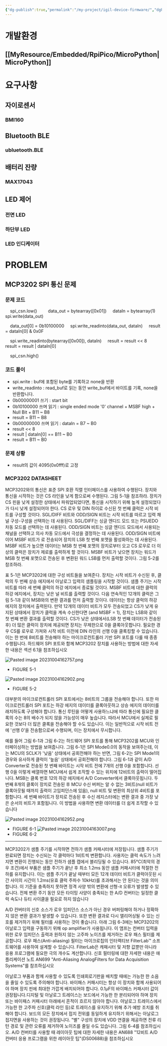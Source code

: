 ```yaml
---
{"dg-publish":true,"permalink":"/my-project/igil-device-firmware/","dgPassFrontmatter":true,"created":"2023-12-13T17:50:08.560+09:00","updated":"2023-12-14T17:17:57.857+09:00"}
---
```



# 개발환경
## [[MyResource/Embedded/RpiPico/MicroPython\|MicroPython]]


# 요구사항
## 자이로센서
### BMI160
## Bluetooth BLE
### ubluetooth.BLE


## 배터리 잔량
### MAX17043
## LED 제어
### 전면 LED
### 하단부 LED
### LED 인디케이터


# PROBLEM
## MCP3202 SPI 통신 문제
### 문제 코드
    spi_csn.low()
    
    data_out = bytearray([0x01])
    dataIn = bytearray(1)
    spi.write(data_out)

    data_out[0] = 0b10100000
    spi.write_readinto(data_out, dataIn)
    result = dataIn[0] & 0x0F

    spi.write_readinto(bytearray([0x00]), dataIn)
    result = result << 8
    result = result | dataIn[0]

    spi_csn.high()

### 코드 풀이
- spi.write :  buf에 포함된 byte를 기록하고 none을 반환
- write_readinto : read_buf로 읽는 동안 write_buf에서 바이트를 기록, none을 반환합니다.
- 0b00000001 쓰기 : start bit
- 0b10100000 쓰며 읽기 : single ended mode '0' channel + MSBF high + Null Bit + B11 ~ B8
- result = B11 ~ B8
- 0b00000000 쓰며 읽기 : dataIn = B7 ~ B0
- result << 8
- result | dataIn[0] == B11 ~ B0
- result = B11 ~ B0

### 문제 상황
- result의 값이 4095(0x0fff)로 고정

### MCP3202 DATASHEET

MCP3202와의 통신은 표준 SPI 호환 직렬 인터페이스를 사용하여 수행된다. 
장치와 통신을 시작하는 것은 CS 라인을 낮게 함으로써 수행된다. 
그림 5-1을 참조하라. 장치가 CS 핀을 낮게 설정한 상태에서 파워업되었다면, 통신을 시작하기 위해 높게 설정되었다가 다시 낮게 설정되어야 한다. 
CS 로우 및 DIN 하이로 수신된 첫 번째 클럭은 시작 비트를 구성할 것이다. 
SGL/DIFF 비트와 ODD/SIGN 비트는 시작 비트를 따르고 입력 채널 구성-구성을 선택하는 데 사용된다. 
SGL/DIFF는 싱글 엔디드 모드 또는 PSUEDO 차동 모드를 선택하는 데 사용된다.
ODD/SIGN 비트는 싱글 엔디드 모드에서 사용되는 채널을 선택하고 의사 차동 모드에서 극성을 결정하는 데 사용된다. 
ODD/SIGN 비트에 이어 MSBF 비트가 로 전송되어 장치의 LSB 첫 번째 포맷을 활성화하는 데 사용된다. 
MSBF 비트가 높으면 데이터는 MSB 첫 번째 포맷의 장치로부터 오고 CS 로우로 더 이상의 클럭은 장치가 제로를 출력하게 할 것이다. 
MSBF 비트가 낮으면 장치는 워드가 MSB 첫 번째 포맷으로 전송된 후 변환된 워드 LSB를 먼저 출력할 것이다. 
그림 5-2를 참조하라. 

표 5-1은 MCP3202에 대한 구성 비트들을 보여준다. 
장치는 시작 비트가 수신된 후, 클럭의 두 번째 상승 에지에서 아날로그 입력의 샘플링을 시작할 것이다. 
샘플 주기는 시작 비트를 따라 세 번째 클럭의 하강 에지에서 종료될 것이다. 
MSBF 비트에 대한 클럭의 하강 에지에서, 장치는 낮은 널 비트를 출력할 것이다. 
다음 연속적인 12개의 클럭은 그림 5-1과 같이 MSB와의 변환 결과를 먼저 출력할 것이다. 
데이터는 항상 클럭의 하강 에지의 장치에서 출력된다. 
만약 12개의 데이터 비트가 모두 전송되었고 CS가 낮게 유지된 상태에서 장치가 클럭을 계속 수신한다면 (and MSBF = 1), 장치는 LSB와 같이 첫 번째 변환 결과를 출력할 것이다. 
CS가 낮은 상태에서(LSB 첫 번째 데이터가 전송된 후) 더 많은 클럭이 장치에 제공되면 장치는 무제한으로 0을 클록아웃합니다. 
필요한 경우 CS를 로우로 가져와 시작 비트 이전에 DIN 라인의 선행 0을 클록킹할 수 있습니다. 
이는 한 번에 8비트를 전송해야 하는 마이크로컨트롤러 기반 SPI 포트를 다룰 때 종종 수행됩니다. 
하드웨어 SPI 포트와 함께 MCP3202 장치를 사용하는 방법에 대한 자세한 내용은 섹션 6.1을 참조하십시오

![Pasted image 20231004162757.png](/img/user/AttachedFile/Pasted%20image%2020231004162757.png)
- FIGURE 5-1

![Pasted image 20231004162902.png](/img/user/AttachedFile/Pasted%20image%2020231004162902.png)
- FIGURE 5-2

대부분의 마이크로컨트롤러 SPI 포트에서는 8비트의 그룹을 전송해야 합니다. 
또한 마이크로컨트롤러 SPI 포트는 하강 에지의 데이터를 클록아웃하고 상승 에지의 데이터를 래치하도록 구성해야 합니다. 
통신 루틴을 어떻게 사용하느냐에 따라 통신에 필요한 클록의 수는 8의 배수가 되지 않을 가능성이 매우 높습니다. 
따라서 MCU에서 실제로 필요한 것보다 더 많은 클록을 전송해야 할 수도 있습니다. 
이는 일반적으로 시작 비트 전에 '선행 0'을 전송함으로써 수행되며, 이는 장치에서 무시합니다. 

예를 들어 그림 6-1과 그림 6-2는 하드웨어 SPI 포트를 통해 MCP3202를 MCU와 인터페이싱하는 방법을 보여줍니다. 
그림 6-1은 SPI Mode0.0의 동작을 보여주는데, 이는 MCU의 SCLK가 '낮음' 상태에서 공회전해야 하는 반면, 그림 6-2는 SPI Mode1의 경우와 유사하게 클럭이 '높음' 상태에서 공회전해야 합니다. 
그림 6-1과 같이 A/D Converter로 전송된 첫 번째 바이트는 시작 비트 전에 7개의 선행 0을 포함합니다. 
선행 0을 이렇게 배열하면 MCU에서 쉽게 조작할 수 있는 위치에 12비트의 출력이 떨어집니다. 
MSB는 클록 번호 12의 하강 에지에서 A/D Converter에서 클록아웃됩니다. 
두 번째 8개의 클록이 장치로 전송된 후 MCU 
수신 버퍼는 알 수 없는 3비트(null 비트가 클록아웃될 때까지 출력이 고임피던스에 있음), null 비트 및 변환의 최상위 4비트를 포함합니다.
세 번째 바이트가 장치로 전송된 후 수신 레지스터에는 변환 결과 중 가장 낮은 순서의 비트가 포함됩니다. 
이 방법을 사용하면 변환 데이터를 더 쉽게 조작할 수 있습니다

![Pasted image 20231004162952.png](/img/user/AttachedFile/Pasted%20image%2020231004162952.png)
- FIGURE 6-1
![Pasted image 20231004163007.png](/img/user/AttachedFile/Pasted%20image%2020231004163007.png)
- FIGURE 6-2
-------------------------------------------------
MCP3202가 샘플 주기를 시작하면 전하가 샘플 커패시터에 저장됩니다. 샘플 주기가 완료되면 장치는 수신되는 각 클럭마다 1비트씩 변환합니다. 사용자는 클럭 속도가 느려지면 변환이 진행되는 동안 전하가 샘플 캡에서 블리딩될 수 있습니다. 85°C(최악의 경우 조건)에서 부품은 샘플 주기가 끝난 후 최소 1.2ms 동안 샘플 커패시터에 적절한 전하를 유지합니다. 이는 샘플 주기가 끝날 때부터 모든 12개 데이터 비트가 클럭아웃된 시간 사이의 시간이 1.2ms(유효 클럭 주파수 10kHz)를 초과해서는 안 된다는 것을 의미합니다. 이 기준을 충족하지 못하면 정격 사양 밖의 변환에 선형-it 오류가 발생할 수 있습니다. 전체 변환 주기 동안 모든 타이밍 사양이 충족되는 한 A/D 컨버터는 일정한 클럭 속도나 듀티 사이클을 필요로 하지 않습니다

A/D 컨버터의 신호 소스가 로우 임피던스 소스가 아닌 경우 버퍼링해야 하거나 정확하지 않은 변환 결과가 발생할 수 있습니다. 또한 변환 결과로 다시 앨리어싱될 수 있는 신호를 제거하기 위해 필터를 사용하는 것이 좋습니다. 아래 그림 6-3에는 MCP3202의 아날로그 입력을 구동하기 위해 op amplifier가 사용됩니다. 이 앰프는 컨버터 입력을 위한 로우 임피던스 출력과 원하지 않는 고주파 노이즈를 제거하는 로우 패스 필터를 제공합니다. 로우 패스(Anti-aliasing) 필터는 마이크로칩의 인터랙티브 FilterLab™ 소프트웨어를 사용하여 설계할 수 있습니다. FilterLab은 캐패시터 및 저항 값뿐만 아니라 응용 프로그램에 필요한 극의 개수도 계산합니다. 신호 필터링에 대한 자세한 내용은 애플리케이션 노트 AN699 "Anti-Aliasing AnalogFilters for Data Acquisition Systems"를 참조하십시오

아날로그 부품과 함께 사용할 수 있도록 인쇄회로기판을 배치할 때에는 가능한 한 소음을 줄일 수 있도록 주의해야 합니다. 바이패스 커패시터는 항상 이 장치와 함께 사용되어야 하며 장치 핀에 최대한 가깝게 배치되어야 합니다. 0.1μF의 바이패스 커패시터 값이 권장됩니다.디지털 및 아날로그 트레이스는 보드에서 가능한 한 분리되어야 하며 장치 또는 바이패스 커패시터 아래에서 흔적이 흐르지 않아야 합니다. 아날로그 트레이스에서 가능한 한 고주파 신호(클럭 라인 등)로 트레이스를 유지하기 위해 추가 예방 조치를 취해야 합니다. 보드의 모든 장치에서 접지 전위를 동일하게 유지하기 위해서는 아날로그 접지면을 사용하는 것이 권장됩니다. "별" 구성의 장치에 VDD 연결을 제공하면 전류 리턴 경로 및 관련 오류를 제거하여 노이즈를 줄일 수도 있습니다. 그림 6-4를 참조하십시오. A/D 컨버터를 사용할 때 레이아웃 팁에 대한 자세한 내용은 AN688 "12비트 A/D 컨버터 응용 프로그램을 위한 레이아웃 팁"(DS00688)을 참조하십시오
